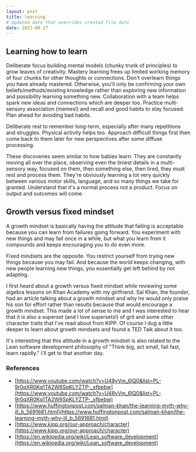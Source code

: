 ```yaml
---
layout: post
title: learning
# Updated date that overrides created file date
date: 2021-08-27
---
```


## Learning how to learn

Deliberate focus
building mental models 
(chunky trunk of principles) 
to grow 
leaves of creativity. 
Mastery learning 
frees up limited working memory
of four chunks
for other thoughts 
or connections.
Don't overlearn
things you have already mastered.
Otherwise, 
you'll only be confirming
your own beliefs/methods/existing knowledge
rather than exploring 
new information
and possibility
learning
something new.
Collaboration with a team
helps spark new ideas and connections
which are deeper too. 
Practice multi-sensory association (memes!)
and recall
and good habits
to stay focused.
Plan ahead 
for avoiding bad habits.

Deliberate rest
to remember long-term, 
especially after many repetitions 
and struggles. 
Physical activity helps too.
Approach difficult things first
then come back to them later
for new perspectives
after some diffuse processing.

These discoveries 
seem similar 
to how babies learn.
They are constantly
moving all over the place,
observing 
even the tiniest details
in a multi-sensory way,
focused on them,
then something else,
then tired, 
they must rest and process them.
They're obviously
learning a lot very quickly
between various motor skills,
language,
and so many things
we take for granted.
Understand that it's a normal process
not a product. 
Focus on output
and outcomes will come.


## Growth versus fixed mindset

A growth mindset 
is basically 
having the attitude that failing is acceptable 
because you can learn from failures
going forward. 
You experiment 
with new things
and may fail 
once in a while,
but what you learn from it compounds
and keeps encouraging you to do even more.

Fixed mindsets 
are the opposite. 
You restrict yourself 
from trying new things
because you may fail.
And because 
the world keeps changing, 
with new people 
learning new things, 
you essentially 
get left behind 
by not adapting.

I first heard about
a growth versus fixed mindset
while reviewing some algebra lessons
on Khan Academy 
with my girlfriend. 
Sal Khan, 
the founder,
had an article
talking about a growth mindset
and why he would only praise his son
for effort
rather than results
because that would encourage
a growth mindset. 
This made a lot of sense to me
and I was interested 
to hear that it is also a superset 
(and I love supersets!) 
of grit 
and some other character traits 
that I've read about from 
KIPP. 
Of course 
I dug a little deeper 
to learn about
growth mindsets 
and found a TED Talk
about it too.

It's interesting 
that this attitude 
in a growth mindset 
is also related to the
Lean software development
philosophy of 
"Think big, act small, fail fast, learn rapidly." 
I'll get to that another day.

### References

* [https://www.youtube.com/watch?v=U48yVm_6lQ0&list=PL-9r0qXR0Kq1TA2W6SpKLYZTP-_xfbebw](https://www.youtube.com/watch?v=U48yVm_6lQ0&list=PL-9r0qXR0Kq1TA2W6SpKLYZTP-_xfbebw)
* [https://www.huffingtonpost.com/salman-khan/the-learning-myth-why-ill_b_5691681.html](https://www.huffingtonpost.com/salman-khan/the-learning-myth-why-ill_b_5691681.html)
* [https://www.kipp.org/our-approach/character](https://www.kipp.org/our-approach/character)
* [https://en.wikipedia.org/wiki/Lean_software_development](https://en.wikipedia.org/wiki/Lean_software_development)
